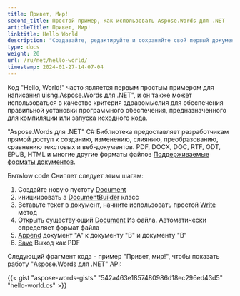 ```yaml
---
title: Привет, Мир!
second_title: Простой пример, как использовать Aspose.Words для .NET
articleTitle: Привет, Мир!
linktitle: Hello World
description: "Создавайте, редактируйте и сохраняйте свой первый документ в любом поддерживаемом формате Aspose.Words для .NET Чтобы испытать его простоту и силу в C#."
type: docs
weight: 20
url: /ru/net/hello-world/
timestamp: 2024-01-27-14-07-04
---
```


Код "Hello, World!" часто является первым простым примером для написания uisng.Aspose.Words для .NET", и он также может использоваться в качестве критерия здравомыслия для обеспечения правильной установки программного обеспечения, предназначенного для компиляции или запуска исходного кода.

"Aspose.Words для .NET" C# Библиотека предоставляет разработчикам прямой доступ к созданию, изменению, слиянию, преобразованию, сравнению текстовых и веб-документов. PDF, DOCX, DOC, RTF, ODT, EPUB, HTML и многие другие форматы файлов [Поддерживаемые форматы документов](/words/ru/net/supported-document-formats/).

Бытьlow code Сниппет следует этим шагам:

1. Создайте новую пустоту [Document](https://reference.aspose.com/words/net/aspose.words/document)
1. инициировать а [DocumentBuilder](https://reference.aspose.com/words/net/aspose.words/documentbuilder/) класс
1. Вставьте текст в документ, начните использовать простой [Write](https://reference.aspose.com/words/net/aspose.words/documentbuilder/write/) метод
1. Открыть существующий [Document](https://reference.aspose.com/words/net/aspose.words/document/document/) Из файла. Автоматически определяет формат файла
1. [Append](https://reference.aspose.com/words/net/aspose.words/document/appenddocument/) документ "А" к документу "В" и документу "В"
1. [Save](https://reference.aspose.com/words/net/aspose.words/document/save/) Выход как PDF

Следующий фрагмент кода - пример "Привет, мир!", чтобы показать работу "Aspose.Words для .NET" API:

{{< gist "aspose-words-gists" "542a463e1857480986d18ec296ed43d5" "hello-world.cs" >}}
